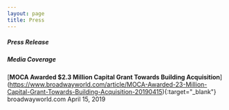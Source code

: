 ```yaml
---
layout: page
title: Press 
---
```

##### Press Release


##### Media Coverage

[**MOCA Awarded $2.3 Million Capital Grant Towards Building Acquisition**] (https://www.broadwayworld.com/article/MOCA-Awarded-23-Million-Capital-Grant-Towards-Building-Acquisition-20190415){:target="_blank"}
broadwayworld.com April 15, 2019


